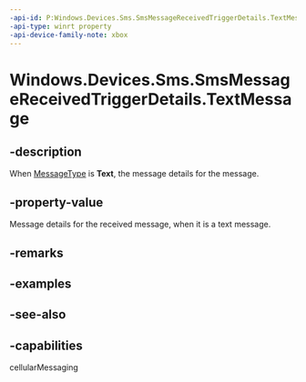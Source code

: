 ```yaml
---
-api-id: P:Windows.Devices.Sms.SmsMessageReceivedTriggerDetails.TextMessage
-api-type: winrt property
-api-device-family-note: xbox
---
```


<!-- Property syntax
public Windows.Devices.Sms.SmsTextMessage2 TextMessage { get; }
-->

# Windows.Devices.Sms.SmsMessageReceivedTriggerDetails.TextMessage

## -description
When [MessageType](smsmessagereceivedtriggerdetails_messagetype.md) is **Text**, the message details for the message.

## -property-value
Message details for the received message, when it is a text message.

## -remarks

## -examples

## -see-also


## -capabilities
cellularMessaging
